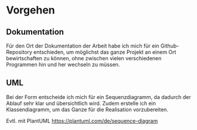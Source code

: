 # Vorgehen

## Dokumentation

Für den Ort der Dokumentation der Arbeit habe ich mich für ein Github-Repository entschieden,
um möglichst das ganze Projekt an einem Ort bewirtschaften zu können, ohne zwischen vielen verschiedenen
Programmen hin und her wechseln zu müssen.

## UML

Bei der Form entscheide ich mich für ein Sequenzdiagramm, da dadurch der Ablauf sehr klar und übersichtlich wird.
Zudem erstelle ich ein Klassendiagramm, um das Ganze für die Realisation vorzubereiten.

Evtl. mit PlantUML https://plantuml.com/de/sequence-diagram
